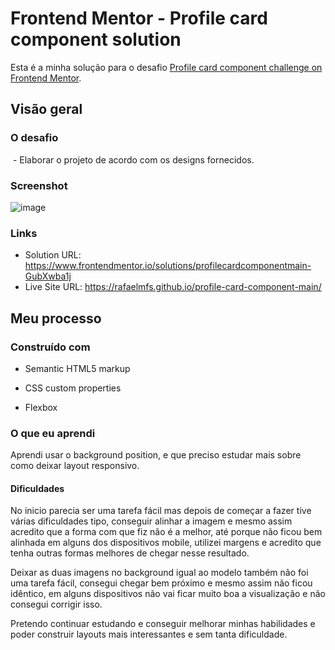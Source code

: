 # Frontend Mentor - Profile card component solution

Esta é a minha solução para o desafio [Profile card component challenge on Frontend Mentor](https://www.frontendmentor.io/challenges/profile-card-component-cfArpWshJ). 



## Visão geral

### O desafio

​	- Elaborar o projeto de acordo com os designs fornecidos.

### Screenshot

![image](https://user-images.githubusercontent.com/80429145/117080649-af7ba800-ad14-11eb-8b58-c274462ef9bc.png)


### Links

- Solution URL: https://www.frontendmentor.io/solutions/profilecardcomponentmain-GubXwba1j
- Live Site URL: https://rafaelmfs.github.io/profile-card-component-main/

## Meu processo

### Construído com

- Semantic HTML5 markup

- CSS custom properties

- Flexbox

  

### O que eu aprendi

Aprendi usar o background position, e que preciso estudar mais sobre como deixar layout responsivo.



#### Dificuldades

No inicio parecia ser uma tarefa fácil mas depois de começar a fazer tive várias dificuldades tipo, conseguir alinhar a imagem e mesmo assim acredito que a forma com que fiz não é a melhor, até porque não ficou bem alinhada em alguns dos dispositivos mobile, utilizei margens e acredito que tenha outras formas melhores de chegar nesse resultado.

Deixar as duas imagens no background igual ao modelo também não foi uma tarefa fácil, consegui chegar bem próximo e mesmo assim não ficou idêntico, em alguns dispositivos não vai ficar muito boa a visualização e não consegui corrigir isso.

Pretendo continuar estudando e conseguir melhorar minhas habilidades e poder construir layouts mais interessantes e sem tanta dificuldade.



